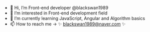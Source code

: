 - 👋 Hi, I’m Front-end developer @blackswan1989
- 👀 I’m interested in Front-end development field
- 🌱 I’m currently learning JavaScript, Angular and Algorithm basics
- 📫 How to reach me -> ✨ blackswan1989@naver.com ✨

<!---
blackswan1989/blackswan1989 is a ✨ special ✨ repository because its `README.md` (this file) appears on your GitHub profile.
You can click the Preview link to take a look at your changes.
--->
